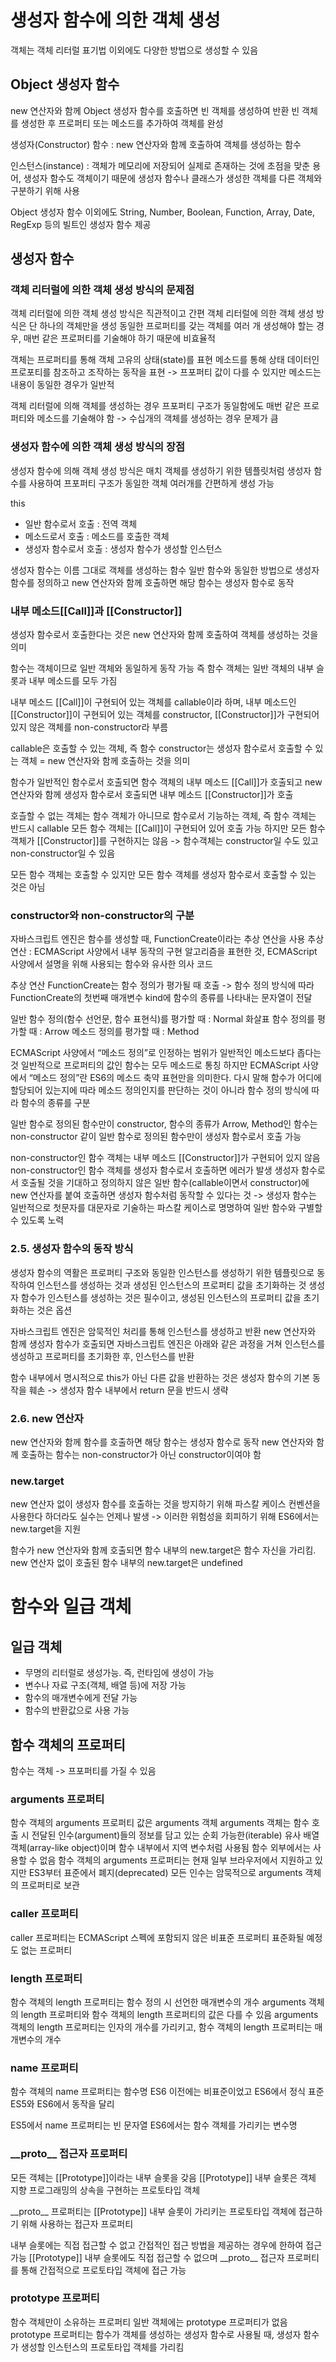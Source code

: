 # 생성자 함수에 의한 객체 생성

객체는 객체 리터럴 표기법 이외에도 다양한 방법으로 생성할 수 있음

## Object 생성자 함수

new 연산자와 함께 Object 생성자 함수를 호출하면 빈 객체를 생성하여 반환
빈 객체를 생성한 후 프로퍼티 또는 메소드를 추가하여 객체를 완성

생성자(Constructor) 함수 : new 연산자와 함께 호출하여 객체를 생성하는 함수

인스턴스(instance) : 객체가 메모리에 저장되어 실제로 존재하는 것에 초점을 맞춘 용어, 생성자 함수도 객체이기 때문에 생성자 함수나 클래스가 생성한 객체를 다른 객체와 구분하기 위해 사용

Object 생성자 함수 이외에도 String, Number, Boolean, Function, Array, Date, RegExp 등의 빌트인 생성자 함수 제공

## 생성자 함수

### 객체 리터럴에 의한 객체 생성 방식의 문제점

객체 리터럴에 의한 객체 생성 방식은 직관적이고 간편
객체 리터럴에 의한 객체 생성 방식은 단 하나의 객체만을 생성
동일한 프로퍼티를 갖는 객체를 여러 개 생성해야 할는 경우, 매번 같은 프로퍼티를 기술해야 하기 때문에 비효율적

객체는 프로퍼티를 통해 객체 고유의 상태(state)를 표현
메소드를 통해 상태 데이터인 프로포티를 참조하고 조작하는 동작을 표현
-> 프포퍼티 값이 다를 수 있지만 메소드는 내용이 동일한 경우가 일반적

객체 리터럴에 의해 객체를 생성하는 경우 프포퍼티 구조가 동일함에도 매번 같은 프로퍼티와 메소드를 기술해야 함 -> 수십개의 객체를 생성하는 경우 문제가 큼

### 생성자 함수에 의한 객체 생성 방식의 장점

생성자 함수에 의해 객체 생성 방식은 매치 객체를 생성하기 위한 템플릿처럼 생성자 함수를 사용하여 프포퍼티 구조가 동일한 객체 여러개를 간편하게 생성 가능

this

- 일반 함수로서 호출 : 전역 객체
- 메소드로서 호출 : 메소드를 호출한 객체
- 생성자 함수로서 호출 : 생성자 함수가 생성할 인스턴스

생성자 함수는 이름 그대로 객체를 생성하는 함수
일반 함수와 동일한 방법으로 생성자 함수를 정의하고 new 연산자와 함께 호출하면 해당 함수는 생성자 함수로 동작

### 내부 메소드[[Call]]과 [[Constructor]]

생성자 함수로서 호출한다는 것은 new 연산자와 함께 호출하여 객체를 생성하는 것을 의미

함수는 객체이므로 일반 객체와 동일하게 동작 가능
즉 함수 객체는 일반 객체의 내부 슬롯과 내부 메소드를 모두 가짐

내부 메소드 [[Call]]이 구현되어 있는 객체를 callable이라 하며, 내부 메소드인 [[Constructor]]이 구현되어 있는 객체를 constructor, [[Constructor]]가 구현되어 있지 않은 객체를 non-constructor라 부름

callable은 호출할 수 있는 객체, 즉 함수
constructor는 생성자 함수로서 호출할 수 있는 객체 = new 연산자와 함께 호출하는 것을 의미

함수가 일반적인 함수로서 호출되면 함수 객체의 내부 메소드 [[Call]]가 호출되고 new 연산자와 함께 생성자 함수로서 호출되면 내부 메소드 [[Constructor]]가 호출

호츨할 수 없는 객체는 함수 객체가 아니므로 함수로서 기능하는 객체, 즉 함수 객체는 반드시 callable
모든 함수 객체는 [[Call]]이 구현되어 있어 호출 가능
하지만 모든 함수 객체가 [[Constructor]]를 구현하지는 않음
-> 함수객체는 constructor일 수도 있고 non-constructor일 수 있음

모든 함수 객체는 호출할 수 있지만 모든 함수 객체를 생성자 함수로서 호출할 수 있는 것은 아님

### constructor와 non-constructor의 구분

자바스크립트 엔진은 함수를 생성할 때, FunctionCreate이라는 추상 연산을 사용
추상 연산 : ECMAScript 사양에서 내부 동작의 구현 알고리즘을 표현한 것, ECMAScript 사양에서 설명을 위해 사용되는 함수와 유사한 의사 코드

추상 연산 FunctionCreate는 함수 정의가 평가될 때 호출
-> 함수 정의 방식에 따라 FunctionCreate의 첫번째 매개변수 kind에 함수의 종류를 나타내는 문자열이 전달

일반 함수 정의(함수 선언문, 함수 표현식)를 평가할 때 : Normal
화살표 함수 정의를 평가할 때 : Arrow
메소드 정의를 평가할 때 : Method

ECMAScript 사양에서 “메소드 정의”로 인정하는 범위가 일반적인 메소드보다 좁다는 것
일반적으로 프로퍼티의 값인 함수는 모두 메소드로 통칭
하지만 ECMAScript 사양에서 “메소드 정의”란 ES6의 메소드 축약 표현만을 의미한다. 다시 말해 함수가 어디에 할당되어 있는지에 따라 메소드 정의인지를 판단하는 것이 아니라 함수 정의 방식에 따라 함수의 종류를 구분

일반 함수로 정의된 함수만이 constructor, 함수의 종류가 Arrow, Method인 함수는 non-constructor
같이 일반 함수로 정의된 함수만이 생성자 함수로서 호출 가능

non-constructor인 함수 객체는 내부 메소드 [[Constructor]]가 구현되어 있지 않음
non-constructor인 함수 객체를 생성자 함수로서 호출하면 에러가 발생
생성자 함수로서 호출될 것을 기대하고 정의하지 않은 일반 함수(callable이면서 constructor)에 new 연산자를 붙여 호출하면 생성자 함수처럼 동작할 수 있다는 것
-> 생성자 함수는 일반적으로 첫문자를 대문자로 기술하는 파스칼 케이스로 명명하여 일반 함수와 구별할 수 있도록 노력

### 2.5. 생성자 함수의 동작 방식

생성자 함수의 역활은 프로퍼티 구조와 동일한 인스턴스를 생성하기 위한 템플릿으로 동작하여 인스턴스를 생성하는 것과 생성된 인스턴스의 프로퍼티 값을 초기화하는 것
생성자 함수가 인스턴스를 생성하는 것은 필수이고, 생성된 인스턴스의 프로퍼티 값을 초기화하는 것은 옵션

자바스크립트 엔진은 암묵적인 처리를 통해 인스턴스를 생성하고 반환
new 연산자와 함께 생성자 함수가 호출되면 자바스크립트 엔진은 아래와 같은 과정을 거쳐 인스턴스를 생성하고 프로퍼티를 초기화한 후, 인스턴스를 반환

함수 내부에서 명시적으로 this가 아닌 다른 값을 반환하는 것은 생성자 함수의 기본 동작을 훼손
-> 생성자 함수 내부에서 return 문을 반드시 생략

### 2.6. new 연산자

new 연산자와 함께 함수를 호출하면 해당 함수는 생성자 함수로 동작
new 연산자와 함께 호출하는 함수는 non-constructor가 아닌 constructor이여야 함

### new.target

new 연산자 없이 생성자 함수를 호출하는 것을 방지하기 위해 파스칼 케이스 컨벤션을 사용한다 하더라도 실수는 언제나 발생
-> 이러한 위험성을 회피하기 위해 ES6에서는 new.target을 지원

함수가 new 연산자와 함께 호출되면 함수 내부의 new.target은 함수 자신을 가리킴. new 연산자 없이 호출된 함수 내부의 new.target은 undefined

# 함수와 일급 객체

## 일급 객체

- 무명의 리터럴로 생성가능. 즉, 런타임에 생성이 가능
- 변수나 자료 구조(객체, 배열 등)에 저장 가능
- 함수의 매개변수에게 전달 가능
- 함수의 반환값으로 사용 가능

## 함수 객체의 프로퍼티

함수는 객체 -> 프포퍼티를 가질 수 있음

### arguments 프로퍼티

함수 객체의 arguments 프로퍼티 값은 arguments 객체
arguments 객체는 함수 호출 시 전달된 인수(argument)들의 정보를 담고 있는 순회 가능한(iterable) 유사 배열 객체(array-like object)이며 함수 내부에서 지역 변수처럼 사용됨
함수 외부에서는 사용할 수 없음
함수 객체의 arguments 프로퍼티는 현재 일부 브라우저에서 지원하고 있지만 ES3부터 표준에서 폐지(deprecated)
모든 인수는 암묵적으로 arguments 객체의 프로퍼티로 보관

### caller 프로퍼티

caller 프로퍼티는 ECMAScript 스펙에 포함되지 않은 비표준 프로퍼티
표준화될 예정도 없는 프로퍼티

### length 프로퍼티

함수 객체의 length 프로퍼티는 함수 정의 시 선언한 매개변수의 개수
arguments 객체의 length 프로퍼티와 함수 객체의 length 프로퍼티의 값은 다를 수 있음
arguments 객체의 length 프로퍼티는 인자의 개수를 가리키고, 함수 객체의 length 프로퍼티는 매개변수의 개수

### name 프로퍼티

함수 객체의 name 프로퍼티는 함수명
ES6 이전에는 비표준이었고 ES6에서 정식 표준
ES5와 ES6에서 동작을 달리

ES5에서 name 프로퍼티는 빈 문자열
ES6에서는 함수 객체를 가리키는 변수명

### \_\_proto\_\_ 접근자 프로퍼티

모든 객체는 [[Prototype]]이라는 내부 슬롯을 갖음
[[Prototype]] 내부 슬롯은 객체 지향 프로그래밍의 상속을 구현하는 프로토타입 객체

\_\_proto\_\_ 프로퍼티는 [[Prototype]] 내부 슬롯이 가리키는 프로토타입 객체에 접근하기 위해 사용하는 접근자 프로퍼티

내부 슬롯에는 직접 접근할 수 없고 간접적인 접근 방법을 제공하는 경우에 한하여 접근가능
[[Prototype]] 내부 슬롯에도 직접 접근할 수 없으며 \_\_proto\_\_ 접근자 프로퍼티를 통해 간접적으로 프로토타입 객체에 접근 가능

### prototype 프로퍼티

함수 객체만이 소유하는 프로퍼티
일반 객체에는 prototype 프로퍼티가 없음
prototype 프로퍼티는 함수가 객체를 생성하는 생성자 함수로 사용될 때, 생성자 함수가 생성할 인스턴스의 프로토타입 객체를 가리킴
